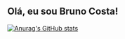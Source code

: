 ## Olá, eu sou Bruno Costa!

[![Anurag's GitHub stats](https://github-readme-stats.vercel.app/api?username=brunocperez)](https://github.com/brunocperez/github-readme-stats)
